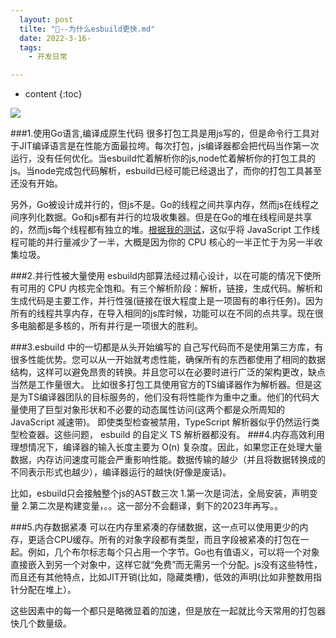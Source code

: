 ```yaml
---
  layout: post
  tilte: "🎁--为什么esbuild更快.md"
  date: 2022-3-16-
  tags: 
    - 开发日常

---
```



* content
{:toc}


![](https://upload-images.jianshu.io/upload_images/15312191-eae9e99f804108a3.png?imageMogr2/auto-orient/strip%7CimageView2/2/w/1240)

###1.使用Go语言,编译成原生代码
很多打包工具是用js写的，但是命令行工具对于JIT编译语言是在性能方面最拉垮。每次打包，js编译器都会把代码当作第一次运行，没有任何优化。当esbuild忙着解析你的js,node忙着解析你的打包工具的js。当node完成包代码解析，esbuild已经可能已经退出了，而你的打包工具甚至还没有开始。

另外，Go被设计成并行的，但js不是。Go的线程之间共享内存，然而js在线程之间序列化数据。Go和js都有并行的垃圾收集器。但是在Go的堆在线程间是共享的，然而js每个线程都有独立的堆。[根据我的测试](https://github.com/evanw/esbuild/issues/111#issuecomment-719910381)，这似乎将 JavaScript 工作线程可能的并行量减少了一半，大概是因为你的 CPU 核心的一半正忙于为另一半收集垃圾。

###2.并行性被大量使用
esbuild内部算法经过精心设计，以在可能的情况下使所有可用的 CPU 内核完全饱和。有三个解析阶段：解析，链接，生成代码。解析和生成代码是主要工作，并行性强(链接在很大程度上是一项固有的串行任务)。因为所有的线程共享内存，在导入相同的js库时候，功能可以在不同的点共享。现在很多电脑都是多核的，所有并行是一项很大的胜利。

###3.esbuild 中的一切都是从头开始编写的
自己写代码而不是使用第三方库，有很多性能优势。您可以从一开始就考虑性能，确保所有的东西都使用了相同的数据结构，这样可以避免昂贵的转换。并且您可以在必要时进行广泛的架构更改，缺点当然是工作量很大。
比如很多打包工具使用官方的TS编译器作为解析器。但是这是为TS编译器团队的目标服务的，他们没有将性能作为重中之重。他们的代码大量使用了巨型对象形状和不必要的动态属性访问(这两个都是众所周知的 JavaScript 减速带)。
即使类型检查被禁用，TypeScript 解析器似乎仍然运行类型检查器。这些问题， esbuild 的自定义 TS 解析器都没有。
###4.内存高效利用
理想情况下，编译器的输入长度主要为 O(n) 复杂度。因此，如果您正在处理大量数据，内存访问速度可能会严重影响性能。数据传输的越少（并且将数据转换成的不同表示形式也越少），编译器运行的越快(好像是废话)。

比如，esbuild只会接触整个js的AST数三次
1.第一次是词法，全局安装，声明变量
2.第二次是构建变量，。。这一部分不会翻译，剩下的2023年再写。。

###5.内存数据紧凑
可以在内存里紧凑的存储数据，这一点可以使用更少的内存，更适合CPU缓存。所有的对象字段都有类型，而且字段被紧凑的打包在一起。例如，几个布尔标志每个只占用一个字节。Go也有值语义，可以将一个对象直接嵌入到另一个对象中，这样它就“免费”而无需另一个分配。js没有这些特性，而且还有其他特点，比如JIT开销(比如，隐藏类槽)，低效的声明(比如非整数用指针分配在堆上）。

这些因素中的每一个都只是略微显着的加速，但是放在一起就比今天常用的打包器快几个数量级。
